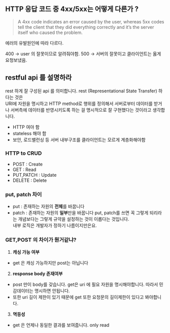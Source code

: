 ## HTTP 응답 코드 중 4xx/5xx는 어떻게 다른가 ?

> A 4xx code indicates an error caused by the user, whereas 5xx codes tell the client that they did everything correctly and it’s the server itself who caused the problem.
> 

에러의 유발원인에 따라 다르다.

400 → user 의 잘못이므로 알려줘야함. 500 → 서버의 잘못이고 클라이언트는 옳게 요청보냈음.

## restful api 를 설명하라
rest 하게 잘 구성된 api 를 의미합니다. rest (Representational State Transfer) 하다는 것은  
URI에 자원을 명시하고 HTTP method로 행위를 정의해서 서버로부터 데이터를 받거나 서버측에 데이터를 반영시키도록 하는 걸 명시적으로 잘 구현했다는 것이라고 생각합니다.  
- HTTP 여야 함
- stateless 해야 함
- 보안, 로드밸런싱 등 서버 내부구조를 클라이언트는 모르게 계층화해야함
### HTTP to CRUD
- POST : Create
- GET : Read
- PUT,PATCH : Update
- DELETE : Delete

### put, patch 차이
- put : 존재하는 자원의 **전체**를 바꿉니다
- patch : 존재하는 자원의 **일부**만을 바꿉니다
put, patch를 쓰면 꼭 그렇게 되리라는 개념보다는 그렇게 규약을 설정하는 것이 이롭다는 것입니다.  
내부 로직은 개발자가 정하기 나름이지만은요.

### GET,POST 의 차이가 뭔거같냐?

1. **캐싱 가능 여부**
- get 은 캐싱 가능하지만 post는 아닙니다
2. **response body 존재여부**
- post 만이 body를 갖습니다. get은 uri 에 필요 자원을 명시해야합니다. 따라서 민감데이터는 명시하면 안됩니다.
- 또한 uri 길이 제한이 있기 때문에 get 또한 요청문의 길이제한이 있다고 봐야합니다.
3. **멱등성**

- get 은 언제나 동일한 결과를 보여줍니다. only read
